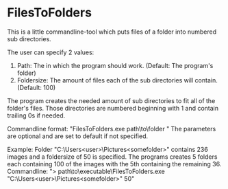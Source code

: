 # FilesToFolders

This is a little commandline-tool which puts files of a folder into numbered sub directories.

The user can specify 2 values:
1) Path: The in which the program should work. (Default: The program's folder)
2) Foldersize: The amount of files each of the sub directories will contain. (Default: 100)

The program creates the needed amount of sub directories to fit all of the folder's files.
Those directories are numbered beginning with 1 and contain trailing 0s if needed.

Commandline format: "FilesToFolders.exe path\to\folder <foldersizeasnumber>"
The parameters are optional and are set to default if not specified.

Example:
Folder "C:\Users\<user>\Pictures\<somefolder>\" contains 236 images and a foldersize of 50 is specified.
The programs creates 5 folders each containing 100 of the images with the 5th containing the remaining 36.
Commandline: "> path\to\executable\FilesToFolders.exe "C:\Users\<user>\Pictures\<somefolder>\" 50"
